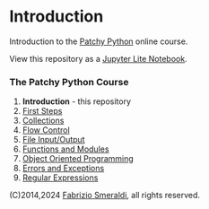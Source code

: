 # Introduction

Introduction to the [Patchy Python](https://www.youtube.com/@PatchyPython) online course.

View this repository as a [Jupyter Lite Notebook](https://fsmeraldi.github.io/pp-introduction/tree/Introduction.ipynb).

### The Patchy Python Course

1. **Introduction** - this repository
2. [First Steps](https://github.com/fsmeraldi/pp-firststeps)
3. [Collections](https://github.com/fsmeraldi/pp-collections)
4. [Flow Control](https://github.com/fsmeraldi/pp-flowcontrol)
5. [File Input/Output](https://github.com/fsmeraldi/pp-files)
6. [Functions and Modules](https://github.com/fsmeraldi/pp-functions)
7. [Object Oriented Programming](https://github.com/fsmeraldi/pp-objects)
8. [Errors and Exceptions](https://github.com/fsmeraldi/pp-exceptions)
9. [Regular Expressions](https://github.com/fsmeraldi/pp-regexp)


(C)2014,2024 [Fabrizio Smeraldi](info@patchypython.com), all rights reserved.
